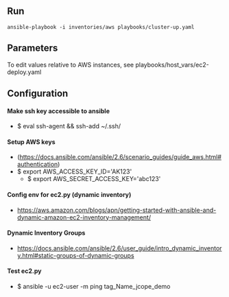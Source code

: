 ## Run

```
ansible-playbook -i inventories/aws playbooks/cluster-up.yaml 
```

## Parameters

To edit values relative to AWS instances, see playbooks/host_vars/ec2-deploy.yaml

## Configuration
#### Make ssh key accessible to ansible
  - $ eval ssh-agent && ssh-add ~/.ssh/<key>
#### Setup AWS keys
  - (https://docs.ansible.com/ansible/2.6/scenario_guides/guide_aws.html#authentication)
  - $ export AWS_ACCESS_KEY_ID='AK123'
	- $ export AWS_SECRET_ACCESS_KEY='abc123'
#### Config env for ec2.py (dynamic inventory)
  - https://aws.amazon.com/blogs/apn/getting-started-with-ansible-and-dynamic-amazon-ec2-inventory-management/

#### Dynamic Inventory Groups
   - https://docs.ansible.com/ansible/2.6/user_guide/intro_dynamic_inventory.html#static-groups-of-dynamic-groups
   
#### Test ec2.py
   - $ ansible -u ec2-user -m ping tag_Name_jcope_demo
